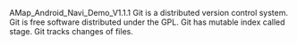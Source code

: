 AMap_Android_Navi_Demo_V1.1.1
Git is a distributed version control system.
Git is free software distributed under the GPL.
Git has mutable index called stage.
Git tracks changes of files.
